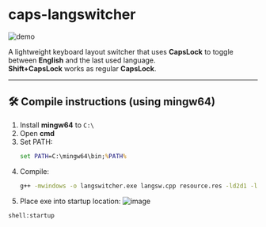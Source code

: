 # caps-langswitcher
![demo](https://github.com/user-attachments/assets/b7afe0c6-b7cc-489a-b2c1-a3db867ba30d)

A lightweight keyboard layout switcher that uses **CapsLock** to toggle between **English** and the last used language.  
**Shift+CapsLock** works as regular **CapsLock**.

---

## 🛠 Compile instructions (using mingw64)

1. Install **mingw64** to `C:\`
2. Open **cmd**
3. Set PATH:
    ```cmd
    set PATH=C:\mingw64\bin;%PATH%
    ```
4. Compile:
    ```cmd
    g++ -mwindows -o langswitcher.exe langsw.cpp resource.res -ld2d1 -ldwrite
    ```
5. Place exe into startup location:
![image](https://github.com/user-attachments/assets/4f607527-9613-440f-86f8-afbc357f3f29)

```
shell:startup
```

